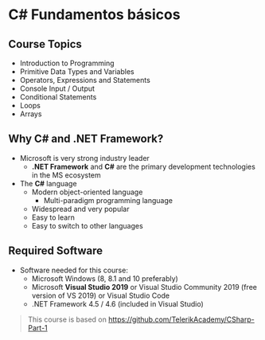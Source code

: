 # C# Fundamentos básicos

## Course Topics

- Introduction to Programming
- Primitive Data Types and Variables
- Operators, Expressions and Statements
- Console Input / Output
- Conditional Statements
- Loops
- Arrays

## Why C# and .NET Framework?

- Microsoft is very strong industry leader
  - **.NET Framework** and **C#** are the primary development technologies in the MS ecosystem
- The **C#** language
  - Modern object-oriented language
    - Multi-paradigm programming language
  - Widespread and very popular
  - Easy to learn
  - Easy to switch to other languages

## Required Software

- Software needed for this course:
  - Microsoft Windows (8, 8.1 and 10 preferably)
  - Microsoft **Visual Studio 2019** or Visual Studio Community 2019 (free version of VS 2019) or Visual Studio Code
  - .NET Framework 4.5 / 4.6 (included in Visual Studio)

> This course is based on https://github.com/TelerikAcademy/CSharp-Part-1
